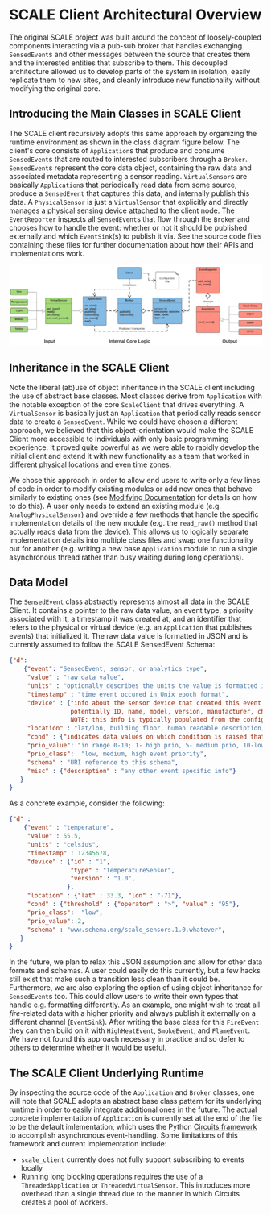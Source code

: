 # SCALE Client Architectural Overview

The original SCALE project was built around the concept of loosely-coupled components interacting via a pub-sub broker that handles
exchanging `SensedEvent`s and other messages between the source that creates them and the interested entities that subscribe to them.
This decoupled architecture allowed us to develop parts of the system in isolation, easily replicate them to new sites, and 
cleanly introduce new functionality without modifying the original core.

## Introducing the Main Classes in SCALE Client

The SCALE client recursively adopts this same approach by organizing the runtime environment as shown in the class diagram figure below.
The client's core consists of `Application`s that produce and consume `SensedEvent`s that are routed to interested subscribers
through a `Broker`.
`SensedEvent`s represent the core data object, containing the raw data and associated metadata representing a sensor reading.
`VirtualSensor`s are basically `Application`s that periodically read data from some source, produce a `SensedEvent` that captures this data,
and internally publish this data.
A `PhysicalSensor` is just a `VirtualSensor` that explicitly and directly manages a physical sensing device attached to the client node.
The `EventReporter` inspects all `SensedEvent`s that flow through the `Broker` and chooses how to handle the event:
whether or not it should be published externally and which `EventSink`(s) to publish it via.
See the source code files containing these files for further documentation about how their APIs and implementations work.

![SCALE Client Class Diagram](class_diagram.png)


## Inheritance in the SCALE Client

Note the liberal (ab)use of object inheritance in the SCALE client including the use of abstract base classes.
Most classes derive from `Application` with the notable exception of the core `ScaleClient` that drives everything.
A `VirtualSensor` is basically just an `Application` that periodically reads sensor data to create a `SensedEvent`.
While we could have chosen a different approach, we believed that this object-orientation would make the SCALE Client
more accessible to individuals with only basic programming experience.
It proved quite powerful as we were able to rapidly develop the initial client and extend it with new functionality as a team
that worked in different physical locations and even time zones.

We chose this approach in order to allow end users to write only a few lines of code in order to modify existing modules
or add new ones that behave similarly to existing ones (see [Modifying Documentation](MODIFYING.md) for details on how to do this).
A user only needs to extend an existing module (e.g. `AnalogPhysicalSensor`) and override a few methods that
handle the specific implementation details of the new module (e.g. the `read_raw()` method that actually reads data from the device).
This allows us to logically separate implementation details into multiple class files
and swap one functionality out for another (e.g. writing a new base `Application` module to run a single asynchronous thread
rather than busy waiting during long operations).


## Data Model

The `SensedEvent` class abstractly represents almost all data in the SCALE Client.
It contains a pointer to the raw data value, an event type, a priority associated with it, a timestamp it was created at,
and an identifier that refers to the physical or virtual device (e.g. an `Application` that publishes events) that initialized it.
The raw data value is formatted in JSON and is currently assumed to follow the SCALE SensedEvent Schema:

```json
{"d":
    {"event": "SensedEvent, sensor, or analytics type",
     "value" : "raw data value",
     "units" : "optionally describes the units the value is formatted in",
     "timestamp" : "time event occured in Unix epoch format",
     "device" : {"info about the sensor device that created this event including
                 potentially ID, name, model, version, manufacturer, chipset, etc.
                 NOTE: this info is typically populated from the config file."},
     "location" : "lat/lon, building floor, human readable description, etc.",
     "cond" : {"indicates data values on which condition is raised that caused this event to be published"},
     "prio_value": "in range 0-10; 1- high prio, 5- medium prio, 10-low prio",
     "prio_class":  "low, medium, high event priority",
     "schema" : "URI reference to this schema",
     "misc" : {"description" : "any other event specific info"}
   }
}
```

As a concrete example, consider the following:

```json
{"d" :
    {"event" : "temperature",
     "value" : 55.5,
     "units" : "celsius",
     "timestamp" : 12345678,
     "device" : {"id" : "1",
                 "type" : "TemperatureSensor",
                 "version" : "1.0",
                },
     "location" : {"lat" : 33.3, "lon" : "-71"},
     "cond" : {"threshold" : {"operator" : ">", "value" : "95"},
     "prio_class":  "low",
     "prio_value": 2,
     "schema" : "www.schema.org/scale_sensors.1.0.whatever",
   }
}
```

In the future, we plan to relax this JSON assumption and allow for other data formats and schemas.
A user could easily do this currently, but a few hacks still exist that make such a transition less clean than it could be.
Furthermore, we are also exploring the option of using object inheritance for `SensedEvent`s too.
This could allow users to write their own types that handle e.g. formatting differently.
As an example, one might wish to treat all *fire*-related data with a higher priority and always publish it externally on a
different channel (`EventSink`).
After writing the base class for this `FireEvent` they can then build on it with `HighHeatEvent`, `SmokeEvent`, and `FlameEvent`.
We have not found this approach necessary in practice and so defer to others to determine whether it would be useful.


## The SCALE Client Underlying Runtime

By inspecting the source code of the `Application` and `Broker` classes, one will note that SCALE adopts an abstract base class pattern
for its underlying runtime in order to easily integrate additional ones in the future.
The actual concrete implementation of `Application` is currently set at the end of the file to be the default imlementation,
which uses the Python [Circuits framework](http://circuitsframework.com/) to accomplish asynchronous event-handling.
Some limitations of this framework and current implementation include:
* `scale_client` currently does not fully support subscribing to events locally
* Running long blocking operations requires the use of a `ThreadedApplication` or `ThreadedVirtualSensor`.  This
introduces more overhead than a single thread due to the manner in which Circuits creates a pool of workers.
